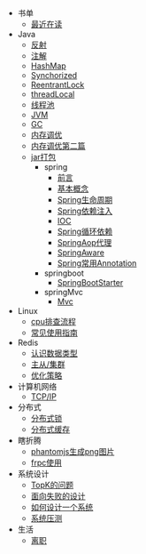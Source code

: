 - 书单
  - [最近在读](books/read.md) 
- Java
  - [反射](Java/基本/反射.md)
  - [注解](Java/基本/注解.md)
  - [HashMap](Java/基本/HashMap.md)
  - [Synchorized](Java/基本/Synchorized.md)  
  - [ReentrantLock](Java/基本/ReentrantLock.md)
  - [threadLocal](Java/基本/threadLocal.md)
  - [线程池](Java/基本/线程池.md)
  - [JVM](Java/基本/JVM.md)
  - [GC](Java/基本/GC.md)
  - [内存调优](Java/基本/内存调优.md)
  - [内存调优第二篇](Java/基本/内存调优第二篇.md)
  - [jar打包](Java/基本/package.md)
    - spring
        -  [前言](Java/spring/前言.md)
        -  [基本概念](Java/spring/基本概念.md)
        -  [Spring生命周期](Java/spring/Spring生命周期.md)
        -  [Spring依赖注入](Java/spring/Spring依赖注入.md)
        -  [IOC](Java/spring/SpringIOC.md)
        -  [Spring循环依赖](Java/spring/Spring循环依赖.md)
        -  [SpringAop代理](Java/spring/SpringAop代理.md)
        -  [SpringAware](Java/spring/SpringAware.md)
        -  [Spring常用Annotation](Java/spring/annotation.md)  
    - springboot
      -  [SpringBootStarter](Java/springboot/starter.md)
    - springMvc
      -  [Mvc](Java/springMvc/Mvc.md)
- Linux
  - [cpu排查流程](Llinux/cpuError.md)
  - [常见使用指南](Llinux/guide.md)
- Redis
  - [认识数据类型](redis/初识.md)
  - [主从/集群](redis/架构.md)
  - [优化策略](redis/优化方向.md)
- 计算机网络
  - [TCP/IP](network/base.md)
- 分布式
  - [分布式锁](分布式/分布式锁.md) 
  - [分布式缓存](分布式/分布式缓存.md) 
- 瞎折腾
  - [phantomjs生成png图片](瞎折腾/phantomjs生成png图片.md)
  - [frpc使用](瞎折腾/frpc.md)
- 系统设计
  - [TopK的问题](系统设计/TopK.md)
  - [面向失败的设计](系统设计/面向失败的设计.md)
  - [如何设计一个系统](系统设计/如何设计一个系统.md)  
  - [系统压测](系统设计/系统压测/Pressure.md)
- 生活
  - [离职](生活/运气与实力.md)  